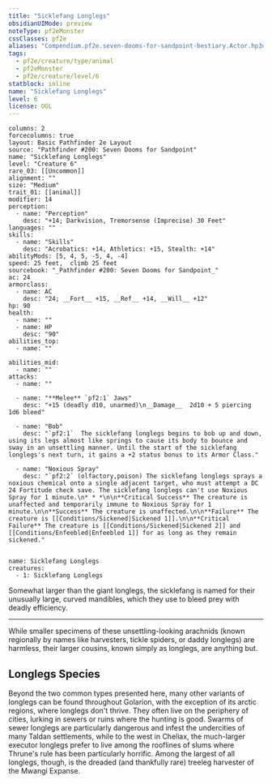 ```yaml
---
title: "Sicklefang Longlegs"
obsidianUIMode: preview
noteType: pf2eMonster
cssClasses: pf2e
aliases: "Compendium.pf2e.seven-dooms-for-sandpoint-bestiary.Actor.hp3uUqKvGfKOxFGu" 
tags:
  - pf2e/creature/type/animal
  - pf2eMonster
  - pf2e/creature/level/6
statblock: inline
name: "Sicklefang Longlegs"
level: 6
license: OGL
---
```


```statblock
columns: 2
forcecolumns: true
layout: Basic Pathfinder 2e Layout
source: "Pathfinder #200: Seven Dooms for Sandpoint"
name: "Sicklefang Longlegs"
level: "Creature 6"
rare_03: [[Uncommon]]
alignment: ""
size: "Medium"
trait_01: [[animal]]
modifier: 14
perception:
  - name: "Perception"
    desc: "+14; Darkvision, Tremorsense (Imprecise) 30 Feet"
languages: ""
skills:
  - name: "Skills"
    desc: "Acrobatics: +14, Athletics: +15, Stealth: +14"
abilityMods: [5, 4, 5, -5, 4, -4]
speed: 25 feet,  climb 25 feet
sourcebook: "_Pathfinder #200: Seven Dooms for Sandpoint_"
ac: 24
armorclass:
  - name: AC
    desc: "24; __Fort__ +15, __Ref__ +14, __Will__ +12"
hp: 90
health:
  - name: ""
  - name: HP
    desc: "90"
abilities_top:
  - name: ""

abilities_mid:
  - name: ""
attacks:
  - name: ""

  - name: "**Melee** `pf2:1` Jaws"
    desc: "+15 (deadly d10, unarmed)\n__Damage__  2d10 + 5 piercing 1d6 bleed"

  - name: "Bob"
    desc: "`pf2:1`  The sicklefang longlegs begins to bob up and down, using its legs almost like springs to cause its body to bounce and sway in an unsettling manner. Until the start of the sicklefang longlegs's next turn, it gains a +2 status bonus to its Armor Class."

  - name: "Noxious Spray"
    desc: "`pf2:2` (olfactory,poison) The sicklefang longlegs sprays a noxious chemical onto a single adjacent target, who must attempt a DC 24 Fortitude check save. The sicklefang longlegs can't use Noxious Spray for 1 minute.\n* * *\n\n**Critical Success** The creature is unaffected and temporarily immune to Noxious Spray for 1 minute.\n\n**Success** The creature is unaffected.\n\n**Failure** The creature is [[Conditions/Sickened|Sickened 1]].\n\n**Critical Failure** The creature is [[Conditions/Sickened|Sickened 2]] and [[Conditions/Enfeebled|Enfeebled 1]] for as long as they remain sickened."
 
```

```encounter-table
name: Sicklefang Longlegs
creatures:
  - 1: Sicklefang Longlegs
```



Somewhat larger than the giant longlegs, the sicklefang is named for their unusually large, curved mandibles, which they use to bleed prey with deadly efficiency.

* * *

While smaller specimens of these unsettling-looking arachnids (known regionally by names like harvesters, tickle spiders, or daddy longlegs) are harmless, their larger cousins, known simply as longlegs, are anything but.

## Longlegs Species

Beyond the two common types presented here, many other variants of longlegs can be found throughout Golarion, with the exception of its arctic regions, where longlegs don't thrive. They often live on the periphery of cities, lurking in sewers or ruins where the hunting is good. Swarms of sewer longlegs are particularly dangerous and infest the undercities of many Taldan settlements, while to the west in Cheliax, the much-larger executor longlegs prefer to live among the rooflines of slums where Thrune's rule has been particularly horrific. Among the largest of all longlegs, though, is the dreaded (and thankfully rare) treeleg harvester of the Mwangi Expanse.
